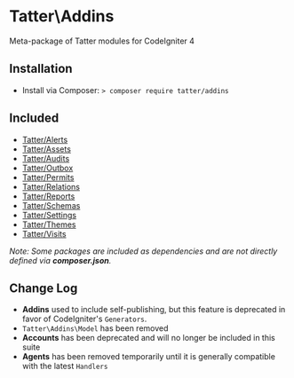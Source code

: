 # Tatter\Addins

Meta-package of Tatter modules for CodeIgniter 4

## Installation

* Install via Composer: `> composer require tatter/addins`

## Included

* [Tatter/Alerts](https://github.com/tattersoftware/codeigniter4-alerts)
* [Tatter/Assets](https://github.com/tattersoftware/codeigniter4-assets)
* [Tatter/Audits](https://github.com/tattersoftware/codeigniter4-audits)
* [Tatter/Outbox](https://github.com/tattersoftware/codeigniter4-outbox)
* [Tatter/Permits](https://github.com/tattersoftware/codeigniter4-permits)
* [Tatter/Relations](https://github.com/tattersoftware/codeigniter4-relations)
* [Tatter/Reports](https://github.com/tattersoftware/codeigniter4-reports)
* [Tatter/Schemas](https://github.com/tattersoftware/codeigniter4-schemas)
* [Tatter/Settings](https://github.com/tattersoftware/codeigniter4-settings)
* [Tatter/Themes](https://github.com/tattersoftware/codeigniter4-themes)
* [Tatter/Visits](https://github.com/tattersoftware/codeigniter4-visits)

*Note: Some packages are included as dependencies and are not directly defined via **composer.json**.*

## Change Log

* **Addins** used to include self-publishing, but this feature is deprecated in favor of
CodeIgniter's `Generators`.
* `Tatter\Addins\Model` has been removed
* **Accounts** has been deprecated and will no longer be included in this suite
* **Agents** has been removed temporarily until it is generally compatible with the latest `Handlers`

